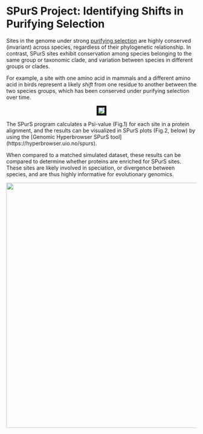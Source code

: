 # SPurS Project: Identifying Shifts in Purifying Selection
Sites in the genome under strong [purifying selection](https://www.nature.com/scitable/topicpage/negative-selection-1136) are highly conserved (invariant) across species, regardless of their phylogenetic relationship. In contrast, SPurS sites exhibit conservation among species belonging to the same group or taxonomic clade, and variation between species in different groups or clades.

For example, a site with one amino acid in mammals and a different amino acid in birds represent a likely *shift* from one residue to another between the two species groups, which has been conserved under purifying selection over time.

<p align="center">
  <img src="https://user-images.githubusercontent.com/6342355/29278014-c89e3266-8113-11e7-8da3-c8412a20359b.jpg" border="5"/>
</p>
The SPurS program calculates a Psi-value (Fig.1) for each site in a protein alignment, and the results can be visualized in SPurS plots (Fig.2, below) by using the [Genomic Hyperbrowser SPurS tool](https://hyperbrowser.uio.no/spurs).

When compared to a matched simulated dataset, these results can be compared to determine whether proteins are enriched for SPurS sites. These sites are likely involved in speciation, or divergence between species, and are thus highly informative for evolutionary genomics.

<p align="center">
  <img src="https://user-images.githubusercontent.com/6342355/29278013-c8766952-8113-11e7-9f67-0c728ec9d973.jpg" width="650"/>
</p>

